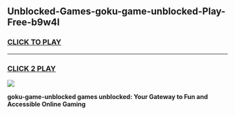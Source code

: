 
## Unblocked-Games-goku-game-unblocked-Play-Free-b9w4l
<h3>
<a href="https://premium76.site?title=goku-game-unblocked&ref=10A">CLICK TO PLAY</a></h3>
<hr>

<h3>
<a href="https://premium76.site?title=goku-game-unblocked&ref=10A">CLICK 2 PLAY</a>
  
</h3>

<a href="https://premium76.site?title=goku-game-unblocked&ref=10A"><img src="https://clearcache.store/games.png"></a>


**goku-game-unblocked games unblocked: Your Gateway to Fun and Accessible Online Gaming**
